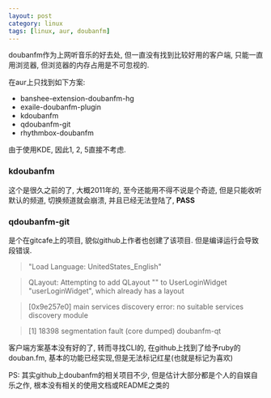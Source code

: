 ```yaml
---
layout: post
category: linux
tags: [linux, aur, doubanfm]
---
```


doubanfm作为上网听音乐的好去处, 但一直没有找到比较好用的客户端, 只能一直用浏览器, 但浏览器的内存占用是不可忽视的.

在aur上只找到如下方案:

* banshee-extension-doubanfm-hg
* exaile-doubanfm-plugin
* kdoubanfm
* qdoubanfm-git
* rhythmbox-doubanfm

由于使用KDE, 因此1, 2, 5直接不考虑. 

### kdoubanfm
这个是很久之前的了, 大概2011年的, 至今还能用不得不说是个奇迹, 但是只能收听默认的频道, 切换频道就会崩溃, 并且已经无法登陆了, **PASS**

### qdoubanfm-git
是个在gitcafe上的项目, 貌似github上作者也创建了该项目.   但是编译运行会导致段错误.      

> "Load Language: UnitedStates_English"   

> QLayout: Attempting to add QLayout "" to UserLoginWidget "userLoginWidget", which already has a layout   

> [0x9e257e0] main services discovery error: no suitable services discovery module   

> [1]    18398 segmentation fault (core dumped)  doubanfm-qt
	
客户端方案基本没有好的了, 转而寻找CLI的, 在github上找到了给予ruby的douban.fm, 基本的功能已经实现,但是无法标记红星(也就是标记为喜欢)   

PS: 其实github上doubanfm的相关项目不少, 但是估计大部分都是个人的自娱自乐之作, 根本没有相关的使用文档或README之类的
